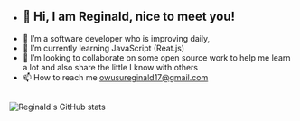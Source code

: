 -  ## 👋 Hi, I am Reginald, nice to meet you!
- 👀 I’m a software developer who is improving daily,
- 🌱 I’m currently learning JavaScript (Reat.js)
- 💞️ I’m looking to collaborate on some open source work to help me learn a lot and also share the little I know with others
- 📫 How to reach me owusureginald17@gmail.com
  ##
 ![Reginald's GitHub stats](https://github-readme-stats.vercel.app/api?username=rkowusu17&show_icons=true&theme=radical)

<!---
rkowusu17/rkowusu17 is a ✨ special ✨ repository because its `README.md` (this file) appears on your GitHub profile.
You can click the Preview link to take a look at your changes.
--->
